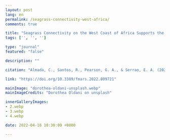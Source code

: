 ```yaml
---
layout: post
lang: en
permalink: /seagrass-connectivity-west-africa/
comments: true

title: "Seagrass Connectivity on the West Coast of Africa Supports the Hypothesis of Grazer- Mediated Seed Dispersal"
tags: ['', '', '']

type: "journal"
featured: "false"

description: ""

citation: "Almada, C., Santos, R., Pearson, G. A., & Serrao, E. A. (2022). Seagrass Connectivity on the West Coast of Africa Supports the Hypothesis of Grazer-Mediated Seed Dispersal. Frontiers in Marine Science."

link: "https://doi.org/10.3389/fmars.2022.809721"

mainImage: "dorothea-oldani-unsplash.webp"
mainImageCredits: "Dorothea Oldani on unsplash"

innerGalleryImages:
- 2.webp
- 3.webp
- 4.webp

date: 2022-04-18 10:30:00 +0800

---
```

